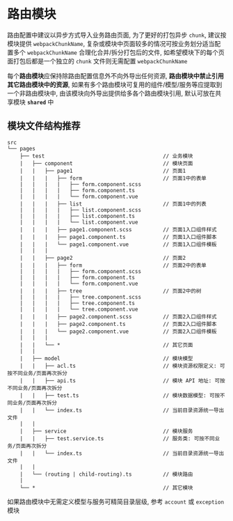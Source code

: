 # 路由模块

路由配置中建议以异步方式导入业务路由页面, 为了更好的打包异步 `chunk`, 建议按模块提供 `webpackChunkName`, 复杂或模块中页面较多的情况可按业务划分适当配置多个 `webpackChunkName` 合理化合并/拆分打包后的文件, 如希望模块下的每个页面打包后都是一个独立的 `chunk` 文件则无需配置 `webpackChunkName`

每个**路由模块**应保持除路由配置信息外不向外导出任何资源, **路由模块中禁止引用其它路由模块中的资源**, 如果有多个路由模块可复用的组件/模型/服务等应提取到一个非路由模块中, 由该模块向外导出提供给多各个路由模块引用, 默认可放在共享模块 **`shared`** 中

## 模块文件结构推荐

```
src
└── pages
    ├── test                                      // 业务模块
    |   ├── component                             // 模块页面
    |   |   ├── page1                             // 页面1
    |   |   |   ├── form                          // 页面1中的表单
    |   |   |   |   ├── form.component.scss
    |   |   |   |   ├── form.component.ts
    |   |   |   |   └── form.component.vue
    |   |   |   ├── list                          // 页面1中的列表
    |   |   |   |   ├── list.component.scss
    |   |   |   |   ├── list.component.ts
    |   |   |   |   └── list.component.vue
    |   |   |   ├── page1.component.scss          // 页面1入口组件样式
    |   |   |   ├── page1.component.ts            // 页面1入口组件脚本
    |   |   |   └── page1.component.vue           // 页面1入口组件模板
    |   |   |
    |   |   ├── page2                             // 页面2
    |   |   |   ├── form                          // 页面2中的表单
    |   |   |   |   ├── form.component.scss
    |   |   |   |   ├── form.component.ts
    |   |   |   |   └── form.component.vue
    |   |   |   ├── tree                          // 页面2中的树
    |   |   |   |   ├── tree.component.scss
    |   |   |   |   ├── tree.component.ts
    |   |   |   |   └── tree.component.vue
    |   |   |   ├── page2.component.scss          // 页面2入口组件样式
    |   |   |   ├── page2.component.ts            // 页面2入口组件脚本
    |   |   |   └── page2.component.vue           // 页面2入口组件模板
    |   |   |
    |   |   └── *                                 // 其它页面
    |   |
    |   ├── model                                 // 模块模型
    |   |   ├── acl.ts                            // 模块资源权限定义: 可按不同业务/页面再次拆分
    |   |   ├── api.ts                            // 模块 API 地址: 可按不同业务/页面再次拆分
    |   |   ├── test.ts                           // 模块数据模型: 可按不同业务/页面再次拆分
    |   |   └── index.ts                          // 当前目录资源统一导出文件
    |   |
    |   ├── service                               // 模块服务
    |   |   ├── test.service.ts                   // 服务类: 可按不同业务/页面再次拆分
    |   |   └── index.ts                          // 当前目录资源统一导出文件
    |   |
    |   └── (routing | child-routing).ts          // 模块路由
    |
    └── *                                         // 其它模块
```

如果路由模块中无需定义模型与服务可精简目录层级, 参考 `account` 或 `exception` 模块
